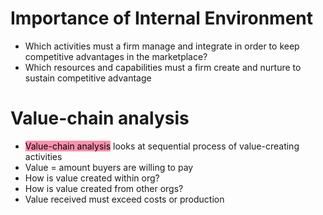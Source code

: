 # Importance of Internal Environment
- Which activities must a firm manage and integrate in order to keep competitive advantages in the marketplace?
- Which resources and capabilities must a firm create and nurture to sustain competitive advantage
# Value-chain analysis
- <mark style="background: #FF5582A6;">Value-chain analysis</mark> looks at sequential process of value-creating activities
- Value = amount buyers are willing to pay
- How is value created within org?
- How is value created from other orgs?
- Value received must exceed costs or production
